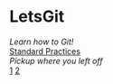 # LetsGit
*Learn how to Git!*  
[Standard Practices](StandardPractices.md "on AskAnEditor")  
*Pickup where you left off*  
[1](#Learn-to-Link "Learn to Link") [2](SomeFormatting.md "Basic Formatting")  
